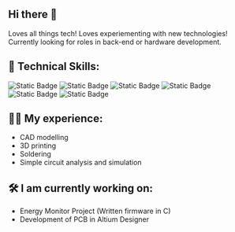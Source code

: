 ##   Hi there 👋 
Loves all things tech!
Loves experiementing with new technologies!
Currently looking for roles in back-end or hardware development.

## 🧠 Technical Skills:
<div display="flex">
<img alt="Static Badge" src="https://img.shields.io/badge/Java-black?logo=openjdk">
<img alt="Static Badge" src="https://img.shields.io/badge/Python-black?style=flat&logo=Python&logoColor=white&labelColor=black&color=black" alt="Python">
<img alt="Static Badge" src="https://img.shields.io/badge/-black?logo=C">
<img alt="Static Badge" src="https://img.shields.io/badge/HTML-brightgreen?logo=html5&logoColor=white&labelColor=black&color=black">
<img alt="Static Badge" src="https://img.shields.io/badge/MATLAB-brightgreen?logoColor=white&labelColor=black&color=black">
<img alt="Static Badge" src="https://img.shields.io/badge/-black?logo=R">
</div>

## 👨‍💼 My experience:
- CAD modelling
- 3D printing
- Soldering
- Simple circuit analysis and simulation


## 🛠️ I am currently working on:
- Energy Monitor Project (Written firmware in C)
- Development of PCB in Altium Designer



<!--
**ItzCino/ItzCino** is a ✨ _special_ ✨ repository because its `README.md` (this file) appears on your GitHub profile.

Here are some ideas to get you started:

- 🔭 I’m currently working on ...
- 🌱 I’m currently learning ...
- 👯 I’m looking to collaborate on ...
- 🤔 I’m looking for help with ...
- 💬 Ask me about ...
- 📫 How to reach me: ...
- 😄 Pronouns: ...
- ⚡ Fun fact: ...
-->
